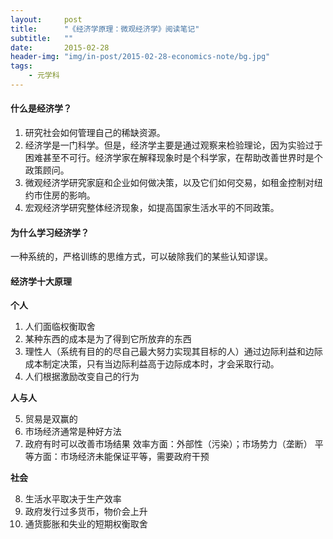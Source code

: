 ```yaml
---
layout:     post
title:      "《经济学原理：微观经济学》阅读笔记"
subtitle:   ""
date:       2015-02-28
header-img: "img/in-post/2015-02-28-economics-note/bg.jpg"
tags:
    - 元学科
---
```


#### 什么是经济学？ 
1. 研究社会如何管理自己的稀缺资源。
2. 经济学是一门科学。但是，经济学主要是通过观察来检验理论，因为实验过于困难甚至不可行。经济学家在解释现象时是个科学家，在帮助改善世界时是个政策顾问。
3. 微观经济学研究家庭和企业如何做决策，以及它们如何交易，如租金控制对纽约市住房的影响。
4. 宏观经济学研究整体经济现象，如提高国家生活水平的不同政策。

#### 为什么学习经济学？
一种系统的，严格训练的思维方式，可以破除我们的某些认知谬误。

#### 经济学十大原理
**个人**

1. 人们面临权衡取舍
2. 某种东西的成本是为了得到它所放弃的东西
3. 理性人（系统有目的的尽自己最大努力实现其目标的人）通过边际利益和边际成本制定决策，只有当边际利益高于边际成本时，才会采取行动。
4. 人们根据激励改变自己的行为

**人与人**

5. 贸易是双赢的
6. 市场经济通常是种好方法
7. 政府有时可以改善市场结果
    效率方面：外部性（污染）；市场势力（垄断）
    平等方面：市场经济未能保证平等，需要政府干预

**社会**

8. 生活水平取决于生产效率
9. 政府发行过多货币，物价会上升
10. 通货膨胀和失业的短期权衡取舍




